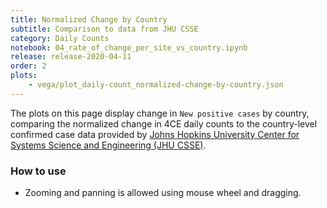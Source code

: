 ```yaml
---
title: Normalized Change by Country
subtitle: Comparison to data from JHU CSSE
category: Daily Counts
notebook: 04_rate_of_change_per_site_vs_country.ipynb
release: release-2020-04-11
order: 2
plots:
    - vega/plot_daily-count_normalized-change-by-country.json
---
```


The plots on this page display change in `New positive cases` by country, comparing the normalized change in 4CE daily counts to the country-level confirmed case data provided by [Johns Hopkins University Center for Systems Science and Engineering (JHU CSSE)](https://systems.jhu.edu/research/public-health/ncov/).

### How to use

- Zooming and panning is allowed using mouse wheel and dragging.